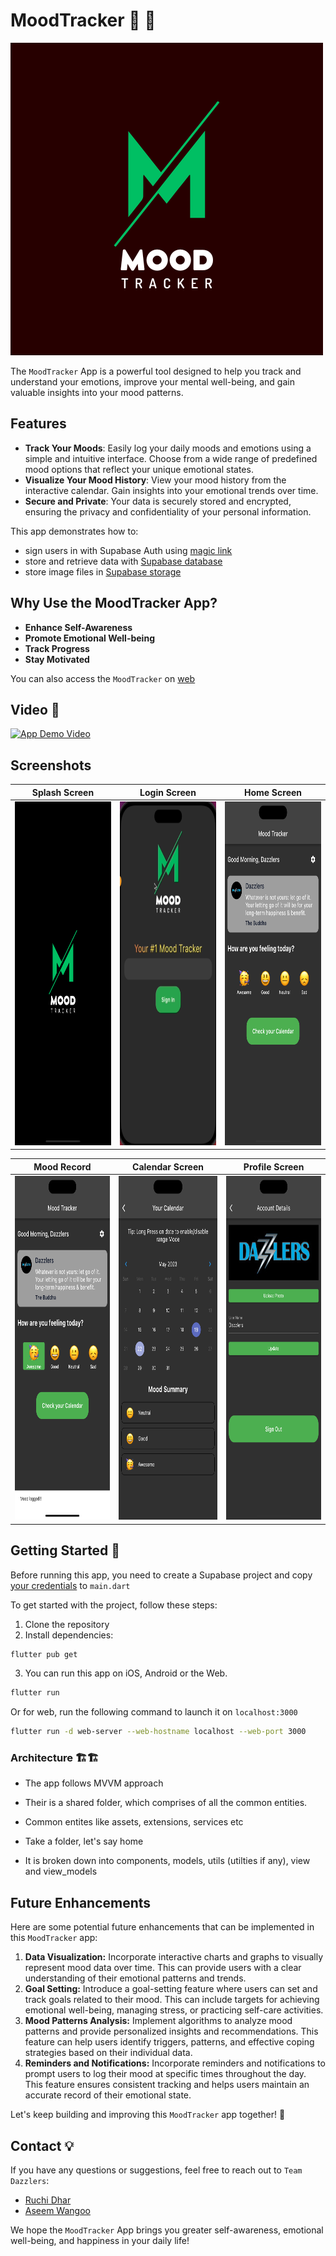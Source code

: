 # MoodTracker 📖 🎯

![Banner Image](./screenshots/logo.png)

The `MoodTracker` App is a powerful tool designed to help you track and understand your emotions, improve your mental well-being, and gain valuable insights into your mood patterns.

## Features

- **Track Your Moods**: Easily log your daily moods and emotions using a simple and intuitive interface. Choose from a wide range of predefined mood options that reflect your unique emotional states.
- **Visualize Your Mood History**: View your mood history from the interactive calendar. Gain insights into your emotional trends over time.
- **Secure and Private**: Your data is securely stored and encrypted, ensuring the privacy and confidentiality of your personal information.

This app demonstrates how to:

- sign users in with Supabase Auth using [magic link](https://supabase.io/docs/reference/dart/auth-signin#sign-in-with-magic-link)
- store and retrieve data with [Supabase database](https://supabase.io/docs/guides/database)
- store image files in [Supabase storage](https://supabase.io/docs/guides/storage)

## Why Use the MoodTracker App?

- **Enhance Self-Awareness**
- **Promote Emotional Well-being**
- **Track Progress**
- **Stay Motivated**

You can also access the `MoodTracker` on [web](https://moodtracker.flatteredwithflutter.com/)

## Video 🎥

[![App Demo Video](https://img.youtube.com/vi/63vYleEf9vw/0.jpg)](https://www.youtube.com/watch?v=63vYleEf9vw)

## Screenshots

| Splash Screen                                                          | Login Screen                                                          | Home Screen                                                          |
| ---------------------------------------------------------------------- | --------------------------------------------------------------------- | -------------------------------------------------------------------- |
| <img src="./screenshots/ss-splash.png" height="550" alt="Screenshot"/> | <img src="./screenshots/ss-login.png" height="550" alt="Screenshot"/> | <img src="./screenshots/ss-home.png" height="550" alt="Screenshot"/> |

| Mood Record                                                                 | Calendar Screen                                                          | Profile Screen                                                          |
| --------------------------------------------------------------------------- | ------------------------------------------------------------------------ | ----------------------------------------------------------------------- |
| <img src="./screenshots/ss-mood-logged.png" height="550" alt="Screenshot"/> | <img src="./screenshots/ss-calendar.png" height="550" alt="Screenshot"/> | <img src="./screenshots/ss-profile.png" height="550" alt="Screenshot"/> |

## Getting Started 🚀

Before running this app, you need to create a Supabase project and copy [your credentials](https://supabase.io/docs/guides/with-flutter#get-the-api-keys) to `main.dart`

To get started with the project, follow these steps:

1. Clone the repository
2. Install dependencies:

```bash
flutter pub get
```

3. You can run this app on iOS, Android or the Web.

```bash
flutter run
```

Or for web, run the following command to launch it on `localhost:3000`

```bash
flutter run -d web-server --web-hostname localhost --web-port 3000
```

### Architecture 🏗🏗

- The app follows MVVM approach
- Their is a shared folder, which comprises of all the common entities.
- Common entites like assets, extensions, services etc

- Take a folder, let's say home
- It is broken down into components, models, utils (utilties if any), view and view_models

## Future Enhancements

Here are some potential future enhancements that can be implemented in this `MoodTracker` app:

1. **Data Visualization:** Incorporate interactive charts and graphs to visually represent mood data over time. This can provide users with a clear understanding of their emotional patterns and trends.
2. **Goal Setting:** Introduce a goal-setting feature where users can set and track goals related to their mood. This can include targets for achieving emotional well-being, managing stress, or practicing self-care activities.
3. **Mood Patterns Analysis:** Implement algorithms to analyze mood patterns and provide personalized insights and recommendations. This feature can help users identify triggers, patterns, and effective coping strategies based on their individual data.
4. **Reminders and Notifications:** Incorporate reminders and notifications to prompt users to log their mood at specific times throughout the day. This feature ensures consistent tracking and helps users maintain an accurate record of their emotional state.

Let's keep building and improving this `MoodTracker` app together! 🚀

## Contact 💡

If you have any questions or suggestions, feel free to reach out to `Team Dazzlers`:

- [Ruchi Dhar](https://twitter.com/ruchidhar007)
- [Aseem Wangoo](https://twitter.com/aseemwangoo)

We hope the `MoodTracker` App brings you greater self-awareness, emotional well-being, and happiness in your daily life!
